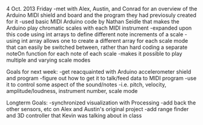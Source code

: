 4 Oct. 2013 Friday
  -met with Alex, Austin, and Conrad for an overview of the Arduino MIDI shield and board and the program they had          previosuly created for it
  -used basic MIDI Arduino code by Nathan Seidle that makes the Arduino play chromatic scales with each MIDI instrument
  -expanded upon this code using int arrays to define different note increments of a scale
      -using int array allows one to create a different array for each scale mode that can easily be switched between,          rather than hard coding a separate noteOn function for each note of each scale
      		-makes it possible to play multiple and varying scale modes
  
  Goals for next week:
  -get reacquainted with Arduino accelerometer shield and program
  -figure out how to get it to talk/feed data to MIDI program
  -use it to control some aspect of the sound/notes
  		-i.e. pitch, velocity, amplitude/loudness, instrument number, scale mode
  
  Longterm Goals:
  -synchronized visualization with Processing
  -add back the other sensors, etc on Alex and Austin's original project
  -add range finder and 3D controller that Kevin was talking about in class
